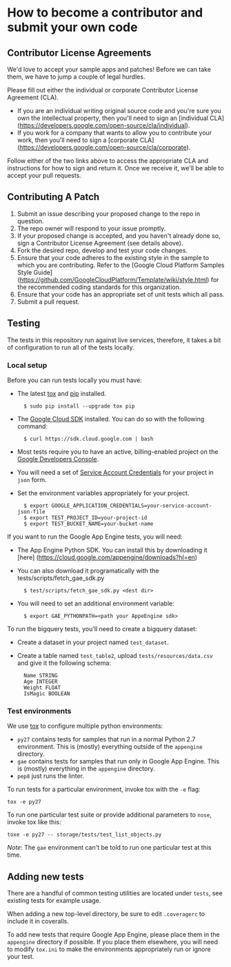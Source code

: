 # How to become a contributor and submit your own code

## Contributor License Agreements

We'd love to accept your sample apps and patches! Before we can take them, we
have to jump a couple of legal hurdles.

Please fill out either the individual or corporate Contributor License
Agreement (CLA).

  * If you are an individual writing original source code and you're sure you
    own the intellectual property, then you'll need to sign an [individual CLA]
    (https://developers.google.com/open-source/cla/individual).
  * If you work for a company that wants to allow you to contribute your work,
    then you'll need to sign a [corporate CLA]
    (https://developers.google.com/open-source/cla/corporate).

Follow either of the two links above to access the appropriate CLA and
instructions for how to sign and return it. Once we receive it, we'll
be able to accept your pull requests.

## Contributing A Patch

1. Submit an issue describing your proposed change to the repo in question.
1. The repo owner will respond to your issue promptly.
1. If your proposed change is accepted, and you haven't already done so, sign a
   Contributor License Agreement (see details above).
1. Fork the desired repo, develop and test your code changes.
1. Ensure that your code adheres to the existing style in the sample to which
   you are contributing. Refer to the
   [Google Cloud Platform Samples Style Guide]
   (https://github.com/GoogleCloudPlatform/Template/wiki/style.html) for the
   recommended coding standards for this organization.
1. Ensure that your code has an appropriate set of unit tests which all pass.
1. Submit a pull request.

## Testing

The tests in this repository run against live services, therefore, it
takes a bit of configuration to run all of the tests locally.

### Local setup

Before you can run tests locally you must have:

* The latest [tox](https://tox.readthedocs.org/en/latest/) and
  [pip](https://pypi.python.org/pypi/pip) installed.

        $ sudo pip install --upgrade tox pip

* The [Google Cloud SDK](https://cloud.google.com/sdk/) installed. You
  can do so with the following command:

        $ curl https://sdk.cloud.google.com | bash

* Most tests require you to have an active, billing-enabled project on
  the
  [Google Developers Console](https://console.developers.google.com).

* You will need a set of
  [Service Account Credentials](https://console.developers.google.com/project/_/apiui/credential)
  for your project in ``json`` form.

* Set the environment variables appropriately for your project.

        $ export GOOGLE_APPLICATION_CREDENTIALS=your-service-account-json-file
        $ export TEST_PROJECT_ID=your-project-id
        $ export TEST_BUCKET_NAME=your-bucket-name

If you want to run the Google App Engine tests, you will need:

* The App Engine Python SDK. You can install this by downloading it [here]
(https://cloud.google.com/appengine/downloads?hl=en)

* You can also download it programatically with the
  tests/scripts/fetch_gae_sdk.py

        $ test/scripts/fetch_gae_sdk.py <dest dir>

* You will need to set an additional environment variable:

        $ export GAE_PYTHONPATH=<path your AppeEngine sdk>

To run the bigquery tests, you'll need to create a bigquery dataset:

* Create a dataset in your project named `test_dataset`.
* Create a table named `test_table2`, upload ``tests/resources/data.csv`` and give it the following schema:

        Name STRING
        Age INTEGER
        Weight FLOAT
        IsMagic BOOLEAN


### Test environments

We use [tox](https://tox.readthedocs.org/en/latest/) to configure
multiple python environments:

* ``py27`` contains tests for samples that run in a normal Python 2.7
  environment. This is (mostly) everything outside of the
  ``appengine`` directory.
* ``gae`` contains tests for samples that run only in Google App
  Engine. This is (mostly) everything in the ``appengine`` directory.
* ``pep8`` just runs the linter.

To run tests for a particular environment, invoke tox with the ``-e``
flag:

    tox -e py27

To run one particular test suite or provide additional parameters to
``nose``, invoke tox like this:

    toxe -e py27 -- storage/tests/test_list_objects.py

*Note*: The ``gae`` environment can't be told to run one particular
 test at this time.

## Adding new tests

There are a handful of common testing utilities are located under
``tests``, see existing tests for example usage.

When adding a new top-level directory, be sure to edit ``.coveragerc``
to include it in coveralls.

To add new tests that require Google App Engine, please place them in
the ``appengine`` directory if possible. If you place them elsewhere,
you will need to modify ``tox.ini`` to make the environments
appropriately run or ignore your test.

